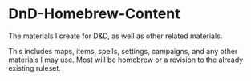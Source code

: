 # DnD-Homebrew-Content
The materials I create for D&amp;D, as well as other related materials.

This includes maps, items, spells, settings, campaigns, and any other materials I may use. Most will be homebrew or a revision to the already existing ruleset. 
